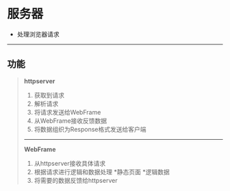 # 服务器
* 处理浏览器请求
---
## 功能
> **httpserver**
> 1. 获取到请求
> 2. 解析请求
> 3. 将请求发送给WebFrame
> 4. 从WebFrame接收反馈数据
> 5. 将数据组织为Response格式发送给客户端
> ---
> **WebFrame**
> 1. 从httpserver接收具体请求
> 2. 根据请求进行逻辑和数据处理
> 		*静态页面
> 		*逻辑数据
> 3. 将需要的数据反馈给httpserver
>

